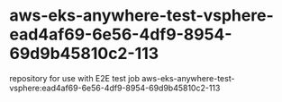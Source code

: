 # aws-eks-anywhere-test-vsphere-ead4af69-6e56-4df9-8954-69d9b45810c2-113
repository for use with E2E test job aws-eks-anywhere-test-vsphere:ead4af69-6e56-4df9-8954-69d9b45810c2-113
